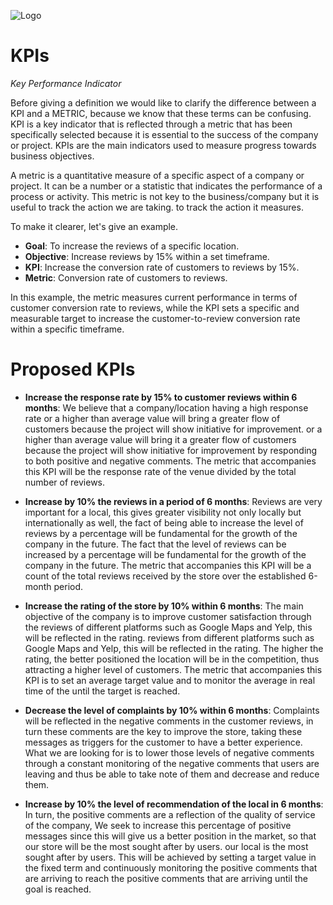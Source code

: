 ![Logo](https://user-images.githubusercontent.com/65837646/228287721-bbd0a5d0-fb2f-40c3-ab7c-eed1c9be9ee2.jpeg)

# KPIs

*Key Performance Indicator* 

Before giving a definition we would like to clarify the difference between a KPI and a METRIC, because we know that these terms can be confusing.
KPI is a key indicator that is reflected through a metric that has been specifically selected because it is essential to the success of the company or project.
KPIs are the main indicators used to measure progress towards business objectives.

A metric is a quantitative measure of a specific aspect of a company or project. 
It can be a number or a statistic that indicates the performance of a process or activity. This metric is not key to the business/company but it is useful to track the action we are taking.
to track the action it measures.

To make it clearer, let's give an example.

- **Goal**: To increase the reviews of a specific location.
- **Objective**: Increase reviews by 15% within a set timeframe.
- **KPI**: Increase the conversion rate of customers to reviews by 15%.
- **Metric**: Conversion rate of customers to reviews.

In this example, the metric measures current performance in terms of customer conversion rate to reviews, 
while the KPI sets a specific and measurable target to increase the customer-to-review conversion rate within a specific timeframe. 

# Proposed KPIs

* **Increase the response rate by 15% to customer reviews within 6 months**: We believe that a company/location having a high response rate or a higher than average value will bring a greater flow of customers because the project will show initiative for improvement.
or a higher than average value will bring it a greater flow of customers because the project will show initiative for improvement 
by responding to both positive and negative comments. The metric that accompanies this KPI will be the response rate of the venue divided by the total number of reviews.

* **Increase by 10% the reviews in a period of 6 months**: Reviews are very important for a local, this gives greater visibility not only locally but internationally as
well, the fact of being able to increase the level of reviews by a percentage will be fundamental for the growth of the company in the future.
The fact that the level of reviews can be increased by a percentage will be fundamental for the growth of the company in the future.
The metric that accompanies this KPI will be a count of the total reviews received by the store over the established 6-month period.

* **Increase the rating of the store by 10% within 6 months**: The main objective of the company is to improve customer satisfaction through the reviews of different 
platforms such as Google Maps and Yelp, this will be reflected in the rating. 
reviews from different platforms such as Google Maps and Yelp, this will be reflected in the rating. The higher the rating, the better positioned the location will 
be in the competition, thus attracting a higher level of customers. The metric that accompanies this KPI is to set an average target value and to monitor the average 
in real time of the until the target is reached.

* **Decrease the level of complaints by 10% within 6 months**: Complaints will be reflected in the negative comments in the customer reviews,
in turn these comments are the key to improve the store, taking these messages as triggers for the customer to have a better experience. What we are looking for
is to lower those levels of negative comments through a constant monitoring of the negative comments that users are leaving and thus be able to take note of them and decrease
and reduce them.

* **Increase by 10% the level of recommendation of the local in 6 months**: In turn, the positive comments are a reflection of the quality of service of the company, 
We seek to increase this percentage of positive messages since this will give us a better position in the market, so that our store will be the most sought after by users.
our local is the most sought after by users. This will be achieved by setting a target value in the fixed term and continuously monitoring the positive comments that are arriving to reach the 
positive comments that are arriving until the goal is reached.

